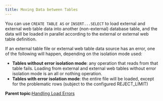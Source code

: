 ```yaml
---
title: Moving Data between Tables 
---
```


You can use `CREATE TABLE AS` or `INSERT...SELECT` to load external and external web table data into another \(non-external\) database table, and the data will be loaded in parallel according to the external or external web table definition.

If an external table file or external web table data source has an error, one of the following will happen, depending on the isolation mode used:

-   **Tables without error isolation mode**: any operation that reads from that table fails. Loading from external and external web tables without error isolation mode is an all or nothing operation.
-   **Tables with error isolation mode**: the entire file will be loaded, except for the problematic rows \(subject to the configured REJECT\_LIMIT\)

**Parent topic:**[Handling Load Errors](../../load/topics/g-handling-load-errors.html)

